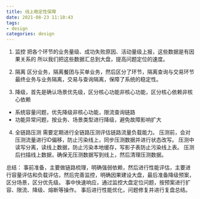 ```yaml
---
title: 线上稳定性保障
date: 2021-08-23 11:10:43
tags: 
- design
categories: design
---
```


1. 监控
把各个环节的业务量级、成功失败原因、活动量级上报，这些数据是有因果关系的
所以我们把这些数据汇总到大盘，提高问题定位的速度。

2. 隔离
区分业务，隔离餐团与买单业务，然后区分了环节，隔离查询与交易环节
最终业务与业务隔离，交易与查询隔离，保障了系统的稳定性。

3. 降级，首先是确认场景优先级，区分核心功能非核心功能，区分核心依赖非核心依赖
- 系统容量问题，优先降级非核心功能，限流查询链路
- 功能异常问题，按业务、场景类型进行降级，避免故障影响扩大

4. 全链路压测
需要定期进行全链路压测评估链路流量负载能力。
压测前，会对压测流量进行ID偏移，防止污染线上，同步压测数据并进行状态改写。
压测中读写分离，读线上数据，防止污染本地缓存，写影子表防止污染线上表。
压测后扫描线上数据，确保无压测数据写到线上，然后清理压测数据。

总结：
事前准备，主要做链路梳理，明确强弱依赖，然后进行性能评估，主要进行容量评估和负载评估，然后完善监控，明确因果建设大盘，最后准备降级预案，区分场景，区分优先级。
事中快速响应，通过监控大盘定位问题，按预案进行扩容、限流、降级、熔断等操作。
事后进行性能优化，问题修复并进行复盘总结。
